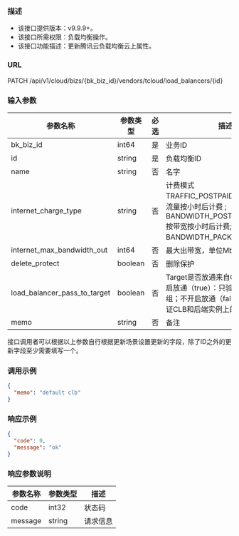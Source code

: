 ### 描述

- 该接口提供版本：v9.9.9+。
- 该接口所需权限：负载均衡操作。
- 该接口功能描述：更新腾讯云负载均衡云上属性。

### URL

PATCH /api/v1/cloud/bizs/{bk_biz_id}/vendors/tcloud/load_balancers/{id}

### 输入参数

| 参数名称                         | 参数类型    | 必选 | 描述                                                                                                      |
|------------------------------|---------|----|---------------------------------------------------------------------------------------------------------|
| bk_biz_id                    | int64   | 是  | 业务ID                                                                                                    |
| id                           | string  | 是  | 负载均衡ID                                                                                                  |
| name                         | string  | 否  | 名字                                                                                                      |
| internet_charge_type         | string  | 否  | 计费模式 TRAFFIC_POSTPAID_BY_HOUR 按流量按小时后计费 ; BANDWIDTH_POSTPAID_BY_HOUR 按带宽按小时后计费; BANDWIDTH_PACKAGE 带宽包计费 |
| internet_max_bandwidth_out   | int64   | 否  | 最大出带宽，单位Mbps                                                                                            |
| delete_protect               | boolean | 否  | 删除保护                                                                                                    |
| load_balancer_pass_to_target | boolean | 否  | Target是否放通来自CLB的流量。开启放通（true）：只验证CLB上的安全组；不开启放通（false）：需同时验证CLB和后端实例上的安全组。                              |
| memo                         | string  | 否  | 备注                                                                                                      |

接口调用者可以根据以上参数自行根据更新场景设置更新的字段，除了ID之外的更新字段至少需要填写一个。

### 调用示例

```json
{
  "memo": "default clb"
}
```

### 响应示例

```json
{
  "code": 0,
  "message": "ok"
}
```

### 响应参数说明

| 参数名称    | 参数类型   | 描述   |
|---------|--------|------|
| code    | int32  | 状态码  |
| message | string | 请求信息 |